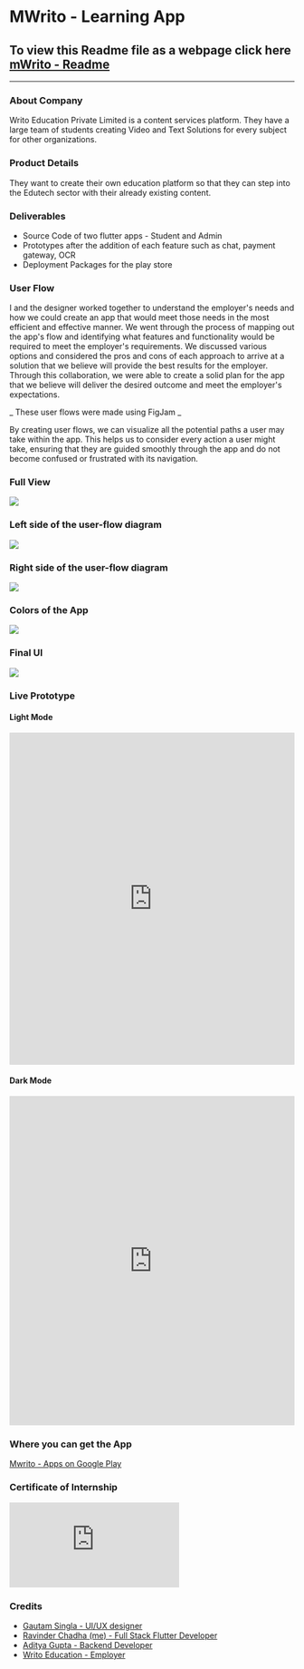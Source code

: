 
# MWrito - Learning App
## To view this Readme file as a webpage click here [mWrito - Readme](https://ravinder-chadha.github.io/Writo-App/)
---
### About Company
Writo Education Private Limited is a content services platform. They have a large team of students creating Video and Text Solutions for every subject for other organizations.
### Product Details
They want to create their own education platform so that they can step into the Edutech sector with their already existing content.
### Deliverables
- Source Code of two flutter apps - Student and Admin
- Prototypes after the addition of each feature such as chat, payment gateway, OCR
- Deployment Packages for the play store

### User Flow
I and the designer worked together to understand the employer's needs and how we could create an app that would meet those needs in the most efficient and effective manner. We went through the process of mapping out the app's flow and identifying what features and functionality would be required to meet the employer's requirements. We discussed various options and considered the pros and cons of each approach to arrive at a solution that we believe will provide the best results for the employer. Through this collaboration, we were able to create a solid plan for the app that we believe will deliver the desired outcome and meet the employer's expectations.

_ These user flows were made using FigJam _ 

By creating user flows, we can visualize all the potential paths a user may take within the app. This helps us to consider every action a user might take, ensuring that they are guided smoothly through the app and do not become confused or frustrated with its navigation.
### Full View
![](https://gautamsingla.works/image/https%3A%2F%2Fs3-us-west-2.amazonaws.com%2Fsecure.notion-static.com%2F2e6874b7-8fd3-432b-b714-5afe29aaec30%2FFrame_1.png?id=856c86bd-e373-4990-b4c1-4762ecf72fe2&table=block&spaceId=0ff43dce-c5c6-4fe6-8c9c-38991ad2c26c&width=2000&userId=&cache=v2)

### Left side of the user-flow diagram
![](https://gautamsingla.works/image/https%3A%2F%2Fs3-us-west-2.amazonaws.com%2Fsecure.notion-static.com%2Fe8a42393-5b28-41db-9f66-331c6f1020a7%2FFrame_2.png?id=3a4dc9a5-ee5b-4a78-b6dd-d2d03f68eb74&table=block&spaceId=0ff43dce-c5c6-4fe6-8c9c-38991ad2c26c&width=2000&userId=&cache=v2)

### Right side of the user-flow diagram
![](https://gautamsingla.works/image/https%3A%2F%2Fs3-us-west-2.amazonaws.com%2Fsecure.notion-static.com%2F378ebcd4-4f0b-47d7-90ec-19cdad83cf9a%2FFrame_3.png?id=36416375-ce9c-4b0d-9732-7a4064d253f0&table=block&spaceId=0ff43dce-c5c6-4fe6-8c9c-38991ad2c26c&width=2000&userId=&cache=v2)

### Colors of the App
![](https://gautamsingla.works/image/https%3A%2F%2Fs3-us-west-2.amazonaws.com%2Fsecure.notion-static.com%2Fade3b491-a2f4-4f1e-b689-5ac9e70026a6%2FSG_-_4.png?id=56f0a24a-f77e-43a1-9e5f-958bf635124f&table=block&spaceId=0ff43dce-c5c6-4fe6-8c9c-38991ad2c26c&width=2000&userId=&cache=v2)

### Final UI
![](https://gautamsingla.works/image/https%3A%2F%2Fs3-us-west-2.amazonaws.com%2Fsecure.notion-static.com%2F85e402b2-3318-4ac1-beec-addbb36c6c59%2FiPhone_11_Pro_Mockup_1.png?id=9e09d7cb-1049-4c3e-9b5b-c2816a7798e1&table=block&spaceId=0ff43dce-c5c6-4fe6-8c9c-38991ad2c26c&width=1630&userId=&cache=v2)

### Live Prototype
#### Light Mode

<div style="position: relative;"><div style="display: block; pointer-events: auto; width: 100%;"><div style="position: relative; display: flex; justify-content: center; width: 100%; min-height: 100px; height: 586px;"><div style="position: absolute; left: 0px; top: 0px; width: 100%; height: 100%; border-radius: 1px;"><div style="height: 100%; width: 100%;"><div style="position: absolute; left: 0px; top: 0px; width: 100%; height: 100%; border-radius: 1px; pointer-events: auto;"><iframe src="https://www.figma.com/embed?embed_host=notion&amp;url=https%3A%2F%2Fwww.figma.com%2Fproto%2FdhLQKl8aNZwygPJkBd1XQ9%2FWrito%3Fpage-id%3D55%253A107%26node-id%3D649%253A3895%26viewport%3D241%252C48%252C0.2%26scaling%3Dscale-down%26starting-point-node-id%3D649%253A3877" frameborder="0" sandbox="allow-scripts allow-popups allow-top-navigation-by-user-activation allow-forms allow-same-origin allow-storage-access-by-user-activation" allowfullscreen="" style="position: absolute; left: 0px; top: 0px; width: 100%; height: 100%; border-radius: 1px; pointer-events: auto; background-color: white;"></iframe></div></div></div></div></div></div>

#### Dark Mode

<div style="position: relative;"><div style="display: block; pointer-events: auto; width: 100%;"><div style="position: relative; display: flex; justify-content: center; width: 100%; min-height: 100px; height: 581px;"><div style="position: absolute; left: 0px; top: 0px; width: 100%; height: 100%; border-radius: 1px;"><div style="height: 100%; width: 100%;"><div style="position: absolute; left: 0px; top: 0px; width: 100%; height: 100%; border-radius: 1px; pointer-events: auto;"><iframe src="https://www.figma.com/embed?embed_host=notion&amp;url=https%3A%2F%2Fwww.figma.com%2Fproto%2FdhLQKl8aNZwygPJkBd1XQ9%2FWrito%3Fpage-id%3D417%253A1391%26node-id%3D417%253A3709%26viewport%3D241%252C48%252C0.25%26scaling%3Dscale-down%26starting-point-node-id%3D1218%253A4257" frameborder="0" sandbox="allow-scripts allow-popups allow-top-navigation-by-user-activation allow-forms allow-same-origin allow-storage-access-by-user-activation" allowfullscreen="" style="position: absolute; left: 0px; top: 0px; width: 100%; height: 100%; border-radius: 1px; pointer-events: auto; background-color: white;"></iframe></div></div></div></div></div></div>

### Where you can get the App
[Mwrito - Apps on Google Play](https://play.google.com/store/apps/details?id=com.wisewizard.writo_learning_app)

### Certificate of Internship

<embed src="https://drive.google.com/file/d/17FFg9yarHKS-NkKwWlq3E-TMZrGl7x_l/view"></embed>

### Credits
- [Gautam Singla - UI/UX designer](https://github.com/ggsingla)
- [Ravinder Chadha (me) - Full Stack Flutter Developer]( https://github.com/ravinder-chadha)
- [Aditya Gupta - Backend Developer](https://github.com/Adityagupta1625)
- [Writo Education - Employer](https://www.linkedin.com/in/writo-education-private-limited-b2810b206/)
